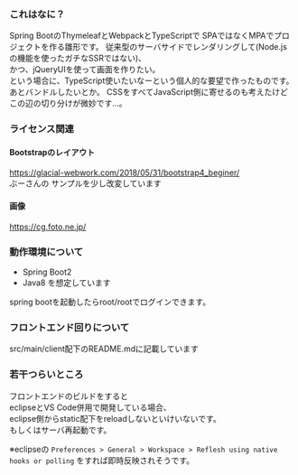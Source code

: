### これはなに？
Spring BootのThymeleafとWebpackとTypeScriptで
SPAではなくMPAでプロジェクトを作る雛形です。
従来型のサーバサイドでレンダリングして(Node.jsの機能を使ったガチなSSRではない)、  
かつ、jQueryUIを使って画面を作りたい。  
という場合に、TypeScript使いたいなーという個人的な要望で作ったものです。  
あとバンドルしたいとか。
CSSをすべてJavaScript側に寄せるのも考えたけどこの辺の切り分けが微妙です…。

### ライセンス関連
#### Bootstrapのレイアウト  
https://glacial-webwork.com/2018/05/31/bootstrap4_beginer/  
ぶーさんの
サンプルを少し改変しています

#### 画像
https://cg.foto.ne.jp/

### 動作環境について
- Spring Boot2
- Java8
を想定しています  
  
spring bootを起動したらroot/rootでログインできます。

### フロントエンド回りについて
src/main/client配下のREADME.mdに記載しています

### 若干つらいところ
フロントエンドのビルドをすると  
eclipseとVS Code併用で開発している場合、  
eclipse側からstatic配下をreloadしないといけいないです。  
もしくはサーバ再起動です。

※eclipseの
`Preferences > General > Workspace > Reflesh using native hooks or polling`
をすれば即時反映されそうです。
